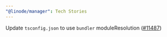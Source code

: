 ```yaml
---
"@linode/manager": Tech Stories
---
```


Update `tsconfig.json` to use `bundler` moduleResolution ([#11487](https://github.com/linode/manager/pull/11487))
